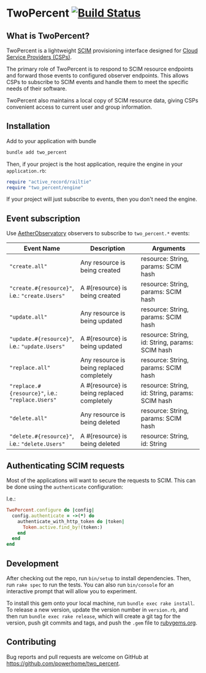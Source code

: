 # TwoPercent [![Build Status](https://travis-ci.org/powerhome/two_percent.svg?branch=master)](https://travis-ci.org/powerhome/two_percent)

## What is TwoPercent?

TwoPercent is a lightweight [SCIM](https://scim.cloud/) provisioning interface designed for [Cloud Service Providers (CSPs)](https://datatracker.ietf.org/doc/html/rfc7642#section-2.2.2).

The primary role of TwoPercent is to respond to SCIM resource endpoints and forward those events to configured observer endpoints. This allows CSPs to subscribe to SCIM events and handle them to meet the specific needs of their software.

TwoPercent also maintains a local copy of SCIM resource data, giving CSPs convenient access to current user and group information.


## Installation

Add to your application with bundle

```ruby
bundle add two_percent
```

Then, if your project is the host application, require the engine in your `application.rb`:

```ruby
require "active_record/railtie"
require "two_percent/engine"
```

If your project will just subscribe to events, then you don't need the engine.

## Event subscription

Use [AetherObservatory](https://github.com/powerhome/power-tools/blob/main/packages/aether_observatory/docs/README.md#stopping-observers) observers to subscribe to `two_percent.*` events:

| Event Name  | Description | Arguments |
| - | - | - |
| `"create.all"` | Any resource is being created | resource: String, params: SCIM hash |
| `"create.#{resource}"`, i.e.: `"create.Users"` | A #{resource} is being created | resource: String, params: SCIM hash |
| `"update.all"` | Any resource is being updated | resource: String, params: SCIM hash |
| `"update.#{resource}"`, i.e.: `"update.Users"` | A #{resource} is being updated | resource: String, id: String, params: SCIM hash |
| `"replace.all"` | Any resource is being replaced completely | resource: String, params: SCIM hash |
| `"replace.#{resource}"`, i.e.: `"replace.Users"` | A #{resource} is being replaced completely | resource: String, id: String, params: SCIM hash |
| `"delete.all"` | Any resource is being deleted | resource: String, params: SCIM hash |
| `"delete.#{resource}"`, i.e.: `"delete.Users"` | A #{resource} is being deleted | resource: String, id: String |

## Authenticating SCIM requests

Most of the applications will want to secure the requests to SCIM. This can be done using the `authenticate` configuration:

I.e.:

```ruby
TwoPercent.configure do |config|
  config.authenticate = ->(*) do
    authenticate_with_http_token do |token|
      Token.active.find_by!(token:)
    end
  end
end
```

## Development

After checking out the repo, run `bin/setup` to install dependencies. Then, run
`rake spec` to run the tests. You can also run `bin/console` for an interactive
prompt that will allow you to experiment.

To install this gem onto your local machine, run `bundle exec rake install`. To
release a new version, update the version number in `version.rb`, and then run
`bundle exec rake release`, which will create a git tag for the version, push
git commits and tags, and push the `.gem` file to [rubygems.org](https://rubygems.org).

## Contributing

Bug reports and pull requests are welcome on GitHub at https://github.com/powerhome/two_percent.

